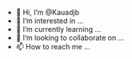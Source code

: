 - 👋 Hi, I’m @Kauadjb
- 👀 I’m interested in ...
- 🌱 I’m currently learning ...
- 💞️ I’m looking to collaborate on ...
- 📫 How to reach me ...

<!---
Kauadjb/Kauadjb is a ✨ special ✨ repository because its `README.md` (this file) appears on your GitHub profile.
You can click the Preview link to take a look at your changes.
--->
